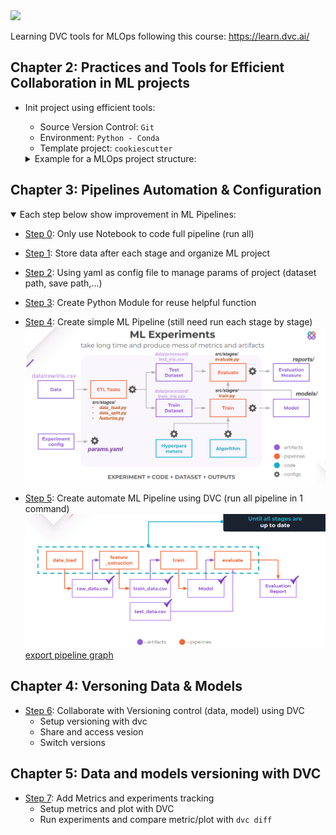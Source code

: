 <a target="_blank" href="https://cookiecutter-data-science.drivendata.org/">
    <img src="https://img.shields.io/badge/CCDS-Project%20template-328F97?logo=cookiecutter" />
</a>




Learning DVC tools for MLOps following this course: https://learn.dvc.ai/


##  Chapter 2: Practices and Tools for Efficient Collaboration in  ML projects
- Init project using efficient tools:
    - Source Version Control: `Git`
	- Environment: `Python - Conda`
	- Template project: `cookiescutter`

    <details >
    <summary>Example for a MLOps project structure:</summary>

    ```
    ├── LICENSE            <- Open-source license if one is chosen
    ├── Makefile           <- Makefile with convenience commands like `make data` or `make train`
    ├── README.md          <- The top-level README for developers using this project.
    ├── data
    │   ├── processed      <- The final, canonical data sets for modeling.
    │   └── raw            <- The original, immutable data dump.
    │
    ├── models             <- Trained and serialized models, model predictions, or model summaries
    │
    ├── notebooks          <- Jupyter notebooks. Naming convention is a number (for ordering),
    │                         the creator's initials, and a short `-` delimited description, e.g.
    │                         `1.0-jqp-initial-data-exploration`.
    │
    ├── pyproject.toml     <- Project configuration file with package metadata for 
    │                         learndvc and configuration for tools like black
    │
    ├── reports            <- Generated analysis as HTML, PDF, LaTeX, etc.
    │   └── figures        <- Generated graphics and figures to be used in reporting
    │
    ├── requirements.txt   <- The requirements file for reproducing the analysis environment, e.g.
                            generated with `pip freeze > requirements.txt`

    ```
    </details>



##  Chapter 3: Pipelines Automation & Configuration
<details open>
<summary>Each step below show improvement in ML Pipelines:</summary>

- [Step 0](notebooks/step-0-prototype.ipynb): Only use Notebook to code full pipeline (run all)

- [Step 1](notebooks/step-1-organize-ml-project.ipynb): Store data after each stage and organize ML project

- [Step 2](notebooks/step-2-create-config-file.ipynb): Using yaml as config file to manage params of project (dataset path, save path,...)

- [Step 3](notebooks/step-3-reusable-code.ipynb): Create Python Module for reuse helpful function

- [Step 4](notebooks/step-4-build-ml-pipeline.ipynb): Create simple ML Pipeline (still need run each stage by stage)
![Step 4: Simple ML Pipeline](figs/step4_simple_ML_pipeline.PNG)

- [Step 5](notebooks/step-5-automate-ml-pipeline.ipynb): Create automate ML Pipeline using DVC (run all pipeline in 1 command)
![Step 5: Simple DVC Pipeline](figs/step5_simple_DVC_ML_pipeline.PNG)
[export pipeline graph](figs/dag.md)

</details>

##  Chapter 4: Versoning Data & Models

- [Step 6](notebooks/step-5-automate-ml-pipeline.ipynb): Collaborate with Versioning control (data, model) using DVC
    - Setup versioning with dvc
    - Share and access vesion
    - Switch versions

##  Chapter 5: Data and models versioning with DVC

- [Step 7](notebooks/step-7-metrics-and-experiments.ipynb): Add Metrics and experiments tracking
    - Setup metrics and plot with DVC
    - Run experiments and compare metric/plot with `dvc diff`


